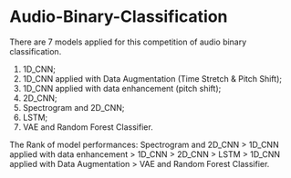 # Audio-Binary-Classification

There are 7 models applied for this competition of audio binary classification.
1.	1D_CNN;
2.	1D_CNN applied with Data Augmentation (Time Stretch & Pitch Shift);
3.	1D_CNN applied with data enhancement (pitch shift);
4.	2D_CNN;
5.	Spectrogram and 2D_CNN;
6.	LSTM;
7.	VAE and Random Forest Classifier.

The Rank of model performances: 
Spectrogram and 2D_CNN > 1D_CNN applied with data enhancement > 1D_CNN > 2D_CNN > LSTM > 1D_CNN applied with Data Augmentation > VAE and Random Forest Classifier. 
